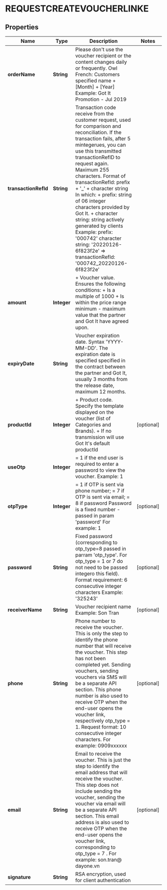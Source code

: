 

# REQUESTCREATEVOUCHERLINKE


## Properties

| Name | Type | Description | Notes |
|------------ | ------------- | ------------- | -------------|
|**orderName** | **String** | Please don&#39;t use the voucher recipient or the content changes daily or frequently. Owl French: Customers specified name + [Month] + [Year] Example: Got It Promotion - Jul 2019 |  |
|**transactionRefId** | **String** | Transaction code receive from the customer request, used for comparison and reconciliation. If the transaction fails, after 5 mintegerues, you can use this transmitted transactionRefID to request again. Maximum 255 characters. Format of transactionRefId: prefix + &#39;_&#39; + character string In which: + prefix: string of 06 integer characters provided by Got It. + character string: string actively generated by clients Example: prefix: &#39;000742&#39; character string: &#39;20220126-6f823f2e&#39; &#x3D;&gt; transactionRefId: &#39;000742_20220126-6f823f2e&#39; |  |
|**amount** | **Integer** | + Voucher value. Ensures the following conditions: + Is a multiple of 1000 + Is within the price range minimum - maximum value that the partner and Got It have agreed upon. |  |
|**expiryDate** | **String** | Voucher expiration date. Syntax &#39;YYYY-MM-DD&#39;. The expiration date is specified specified in the contract between the partner and Got It, usually 3 months from the release date, maximum 12 months. |  |
|**productId** | **Integer** | + Product code. Specify the template displayed on the voucher (list of Categories and Brands). + If no transmission will use Got It&#39;s default productId |  [optional] |
|**useOtp** | **Integer** | &#x3D; 1 if the end user is required to enter a password to view the voucher. Example: 1 |  |
|**otpType** | **Integer** | &#x3D; 1 if OTP is sent via phone number; &#x3D; 7 if OTP is sent via email; &#x3D; 8 if password Password is a fixed number - passed in param &#39;password&#39; For example: 1 |  [optional] |
|**password** | **String** | Fixed password (corresponding to otp_type&#x3D;8 passed in parram &#39;otp_type&#39;. For otp_type &#x3D; 1 or 7 do not need to be passed integero this field). Format requirement: 6 consecutive integer characters Example: &#39;325243&#39; |  [optional] |
|**receiverName** | **String** | Voucher recipient name Example: Son Tran |  [optional] |
|**phone** | **String** | Phone number to receive the voucher. This is only the step to identify the phone number that will receive the voucher. This step has not been completed yet. Sending vouchers, sending vouchers via SMS will be a separate API section. This phone number is also used to receive OTP when the end-user opens the voucher link, respectively otp_type &#x3D; 1. Request format: 10 consecutive integer characters. For example: 0909xxxxxx |  [optional] |
|**email** | **String** | Email to receive the voucher. This is just the step to identify the email address that will receive the voucher. This step does not include sending the voucher, sending the voucher via email will be a separate API section. This email address is also used to receive OTP when the end-user opens the voucher link, corresponding to otp_type &#x3D; 7 . For example: son.tran@ dayone.vn |  [optional] |
|**signature** | **String** | RSA encryption, used for client authentication |  |



